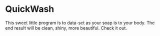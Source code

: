 # QuickWash
This sweet little program is to data-set as your soap is to your body. The end result will be clean, shiny, more beautiful. Check it out.
